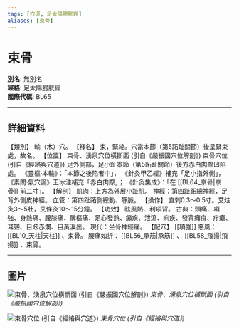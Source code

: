 ```yaml
---
tags: [穴道, 足太陽膀胱經]
aliases: [束骨]
---
```


# 束骨

**別名**: 無別名  
**經絡**: 足太陽膀胱經  
**國際代碼**: BL65  

---

## 詳細資料
【類別】
輸（木）穴。
【釋名】
束，緊縮。穴當本節（第5跖趾關節）後呈緊束處，故名。
【位置】
束骨、湧泉穴位橫斷面 (引自《嚴振國穴位解剖》)
束骨穴位 (引自《經絡與穴道》)
足外側部，足小趾本節（第5跖趾關節）後方赤白肉際凹陷處。
《靈樞‧本輸》：「本節之後陷者中」，
《針灸甲乙經》補充「足小指外側」，
《素問‧氣穴論》王冰注補充「赤白肉際」；
《針灸集成》：「在 [[BL64_京骨|京骨]] 前二寸」。
【解剖】
肌肉：上方為外展小趾肌。
神經：第四趾跖總神經，足背外側皮神經。
血管：第四趾跖側總動、靜脈。
【操作】
直刺0.3～0.5寸。艾炷灸3～5壯，艾條灸10～15分鐘。
【功效】
祛風熱、利項背。
古典：頭痛、項強、身熱痛、腰膝痛、髀樞痛、足心發熱、癲疾、泄瀉、痢疾、發背癰疽、疔瘡、耳聾、目眩赤爛、目黃淚出。
現代：坐骨神經痛。
【配穴】 [[項強]] 惡風： [[BL10_天柱|天柱]] 、束骨。
腰痛如折： [[BL56_承筋|承筋]] 、 [[BL58_飛揚|飛揚]] 、束骨。

---

## 圖片
![束骨、湧泉穴位橫斷面 (引自《嚴振國穴位解剖》)](https://yibian.hopto.org/pic/acu/norm/08/shugu,yongquan(yen).jpg)
_束骨、湧泉穴位橫斷面 (引自《嚴振國穴位解剖》)_

![束骨穴位 (引自《經絡與穴道》)](https://yibian.hopto.org/pic/acu/norm/07/shugu(j&a).jpg)
_束骨穴位 (引自《經絡與穴道》)_

